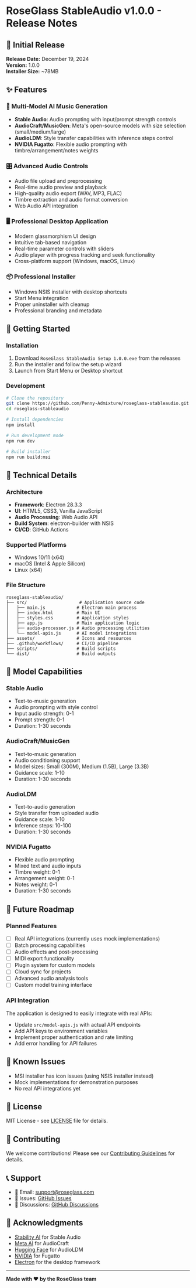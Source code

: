 # RoseGlass StableAudio v1.0.0 - Release Notes

## 🎉 Initial Release

**Release Date:** December 19, 2024  
**Version:** 1.0.0  
**Installer Size:** ~78MB  

## ✨ Features

### 🎵 Multi-Model AI Music Generation
- **Stable Audio**: Audio prompting with input/prompt strength controls
- **AudioCraft/MusicGen**: Meta's open-source models with size selection (small/medium/large)
- **AudioLDM**: Style transfer capabilities with inference steps control
- **NVIDIA Fugatto**: Flexible audio prompting with timbre/arrangement/notes weights

### 🎛️ Advanced Audio Controls
- Audio file upload and preprocessing
- Real-time audio preview and playback
- High-quality audio export (WAV, MP3, FLAC)
- Timbre extraction and audio format conversion
- Web Audio API integration

### 🖥️ Professional Desktop Application
- Modern glassmorphism UI design
- Intuitive tab-based navigation
- Real-time parameter controls with sliders
- Audio player with progress tracking and seek functionality
- Cross-platform support (Windows, macOS, Linux)

### 📦 Professional Installer
- Windows NSIS installer with desktop shortcuts
- Start Menu integration
- Proper uninstaller with cleanup
- Professional branding and metadata

## 🚀 Getting Started

### Installation
1. Download `RoseGlass StableAudio Setup 1.0.0.exe` from the releases
2. Run the installer and follow the setup wizard
3. Launch from Start Menu or Desktop shortcut

### Development
```bash
# Clone the repository
git clone https://github.com/Penny-Admixture/roseglass-stableaudio.git
cd roseglass-stableaudio

# Install dependencies
npm install

# Run development mode
npm run dev

# Build installer
npm run build:msi
```

## 🔧 Technical Details

### Architecture
- **Framework**: Electron 28.3.3
- **UI**: HTML5, CSS3, Vanilla JavaScript
- **Audio Processing**: Web Audio API
- **Build System**: electron-builder with NSIS
- **CI/CD**: GitHub Actions

### Supported Platforms
- Windows 10/11 (x64)
- macOS (Intel & Apple Silicon)
- Linux (x64)

### File Structure
```
roseglass-stableaudio/
├── src/                    # Application source code
│   ├── main.js            # Electron main process
│   ├── index.html         # Main UI
│   ├── styles.css         # Application styles
│   ├── app.js             # Main application logic
│   ├── audio-processor.js # Audio processing utilities
│   └── model-apis.js      # AI model integrations
├── assets/                # Icons and resources
├── .github/workflows/     # CI/CD pipeline
├── scripts/               # Build scripts
└── dist/                  # Build outputs
```

## 🎯 Model Capabilities

### Stable Audio
- Text-to-music generation
- Audio prompting with style control
- Input audio strength: 0-1
- Prompt strength: 0-1
- Duration: 1-30 seconds

### AudioCraft/MusicGen
- Text-to-music generation
- Audio conditioning support
- Model sizes: Small (300M), Medium (1.5B), Large (3.3B)
- Guidance scale: 1-10
- Duration: 1-30 seconds

### AudioLDM
- Text-to-audio generation
- Style transfer from uploaded audio
- Guidance scale: 1-10
- Inference steps: 10-100
- Duration: 1-30 seconds

### NVIDIA Fugatto
- Flexible audio prompting
- Mixed text and audio inputs
- Timbre weight: 0-1
- Arrangement weight: 0-1
- Notes weight: 0-1
- Duration: 1-30 seconds

## 🔮 Future Roadmap

### Planned Features
- [ ] Real API integrations (currently uses mock implementations)
- [ ] Batch processing capabilities
- [ ] Audio effects and post-processing
- [ ] MIDI export functionality
- [ ] Plugin system for custom models
- [ ] Cloud sync for projects
- [ ] Advanced audio analysis tools
- [ ] Custom model training interface

### API Integration
The application is designed to easily integrate with real APIs:
- Update `src/model-apis.js` with actual API endpoints
- Add API keys to environment variables
- Implement proper authentication and rate limiting
- Add error handling for API failures

## 🐛 Known Issues

- MSI installer has icon issues (using NSIS installer instead)
- Mock implementations for demonstration purposes
- No real API integrations yet

## 📝 License

MIT License - see [LICENSE](LICENSE) file for details.

## 🤝 Contributing

We welcome contributions! Please see our [Contributing Guidelines](CONTRIBUTING.md) for details.

## 📞 Support

- 📧 Email: support@roseglass.com
- 🐛 Issues: [GitHub Issues](https://github.com/Penny-Admixture/roseglass-stableaudio/issues)
- 💬 Discussions: [GitHub Discussions](https://github.com/Penny-Admixture/roseglass-stableaudio/discussions)

## 🙏 Acknowledgments

- [Stability AI](https://stability.ai/) for Stable Audio
- [Meta AI](https://ai.meta.com/) for AudioCraft
- [Hugging Face](https://huggingface.co/) for AudioLDM
- [NVIDIA](https://www.nvidia.com/) for Fugatto
- [Electron](https://www.electronjs.org/) for the desktop framework

---

**Made with ❤️ by the RoseGlass team**

